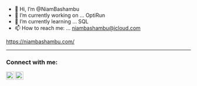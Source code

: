 - 👋 Hi, I’m @NiamBashambu
- 🔭 I’m currently working on ... OptiRun
- 🌱 I’m currently learning ... SQL
- 📫 How to reach me: ... niambashambu@icloud.com 


https://niambashambu.com/  


--- 

### Connect with me:
[<img align="left" alt="Niam Bashambu | LinkedIn" width="22px" src="https://cdn.jsdelivr.net/npm/simple-icons@v3/icons/linkedin.svg" />][linkedin]
[<img align="left" alt="Niam Bashambu | Instagram" width="22px" src="https://cdn.jsdelivr.net/npm/simple-icons@v3/icons/instagram.svg" />][instagram]






[instagram]: https://www.instagram.com/niam.bashambu/
[linkedin]: https://www.linkedin.com/in/niam-bashambu-1a3571184/
